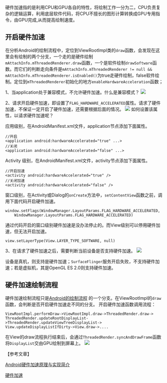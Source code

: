 
硬件加速指的是利用CPU和GPU各自的特性，将绘制工作一分为二，CPU负责复杂的逻辑运算，利用底层软件代码，将CPU不擅长的图形计算转换成GPU专用指令，由GPU完成,从而提高绘制速度。
## 开启硬件加速
在分析Android的绘制流程中，定位到ViewRootImpl类的`draw`函数，会发现在这里会有绘制的两个分支，一个走的是硬件绘制` mAttachInfo.mThreadedRenderer.draw`函数，一个是软件绘制`drawSoftware`函数。而它们的判断走向条件是`mAttachInfo.mThreadedRenderer != null && mAttachInfo.mThreadedRenderer.isEnabled()`为true走硬件绘制，false软件绘制。定位到`mThreadedRenderer`初始化的地方`enableHardwareAcceleration`函数；

1、当application处于兼容模式，不允许硬件加速。什么是兼容模式？
![](https://p6-juejin.byteimg.com/tos-cn-i-k3u1fbpfcp/ab66a973f2934f9fb628e50cd98c74f0~tplv-k3u1fbpfcp-watermark.image)

2、请求开启硬件加速，即设置了`FLAG_HARDWARE_ACCELERATED`属性。请求了硬件加速，不保证一定开启了硬件加速，还需要根据后面的情况。
![](https://p3-juejin.byteimg.com/tos-cn-i-k3u1fbpfcp/5ed3ebb92dd24d309c7269df20003cbc~tplv-k3u1fbpfcp-watermark.image)
如何设置该属性，以请求硬件加速呢？

应用级别，在AndroidManifest.xml文件，application节点添加下面属性。
```
//开启
<application android:hardwareAccelerated="true" ...>
//关闭
<application android:hardwareAccelerated="false" ...>
```
Activity 级别，在AndroidManifest.xml文件，activity节点添加下面属性。
```
//开启加速
<activity android:hardwareAccelerated="true" />
//关闭加速
<activity android:hardwareAccelerated="false" />
```
窗口级别，在Activity或Dialog的`onCreate`方法中，`setContentView`函数之前，调用下面代码开启硬件加速。
```
window.setFlags(WindowManager.LayoutParams.FLAG_HARDWARE_ACCELERATED, 
	WindowManager.LayoutParams.FLAG_HARDWARE_ACCELERATED)
```
通过代码开启的窗口级别硬件加速是没办法停止的。而View级别可以停用硬件加速，但无法开启加速。
```
view.setLayerType(View.LAYER_TYPE_SOFTWARE, null)
```

3、在请求了硬件加速之后，需要判断当前设备是否支持硬件加速。
![](https://p9-juejin.byteimg.com/tos-cn-i-k3u1fbpfcp/f00a0702135a4008a0fb05f76b9be3fa~tplv-k3u1fbpfcp-watermark.image)

设备是真机，则支持是硬件加速；`SurfaceFlinger`服务开启失败，不支持硬件加速；若是虚拟机，其是OpenGL ES 2.0则支持硬件加速。

## 硬件加速绘制流程
硬件加速绘制流程只是[Android的绘制流程](https://juejin.cn/post/6913743020244336653)
的一个分支。在ViewRootImpl的`draw`函数，会判断是否开启硬件加速走不同的分支。
开启硬件加速函数调用流程：
```
ViewRootImpl.performDraw->ViewRootImpl.draw->ThreadedRender.draw->
ThreadedRender.updateRootDisplayList->ThreadedRender.updateViewTreeDisplayList->
View.updateDisplayListIfDirty->View.draw->....
```

在View的draw流程执行结束后，会通过`ThreadedRender.syncAndDrawFrame`函数将`DisplayList`交由GPU绘制到屏幕上。
![](https://p3-juejin.byteimg.com/tos-cn-i-k3u1fbpfcp/5dd6de9390d74150839f2f7dfdee32ce~tplv-k3u1fbpfcp-watermark.image)




【参考文章】

[Android硬件加速原理与实现简介](https://tech.meituan.com/2017/01/19/hardware-accelerate.html)

[硬件加速](https://developer.android.com/guide/topics/graphics/hardware-accel?hl=zh-cn#top_of_page)
